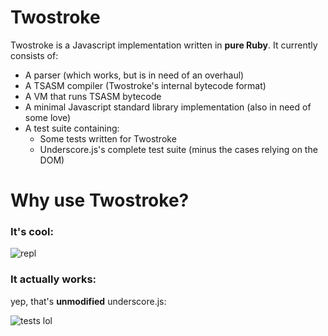 # Twostroke

Twostroke is a Javascript implementation written in **pure Ruby**. It currently consists of:

* A parser (which works, but is in need of an overhaul)
* A TSASM compiler (Twostroke's internal bytecode format)
* A VM that runs TSASM bytecode
* A minimal Javascript standard library implementation (also in need of some love)
* A test suite containing:
  * Some tests written for Twostroke
  * Underscore.js's complete test suite (minus the cases relying on the DOM)
  
# Why use Twostroke?

### It's cool:

![repl](http://i.imgur.com/HsFB0.gif)

### It actually works:

yep, that's **unmodified** underscore.js:

![tests lol](http://i.imgur.com/L4aUQ.png)